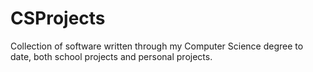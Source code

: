 # CSProjects
Collection of software written through my Computer Science degree to date, both school projects and personal projects.
